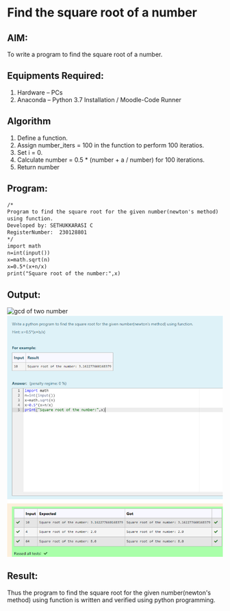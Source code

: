 # Find the square root of a number

## AIM:
To write a program to find the square root of a number.

## Equipments Required:
1. Hardware – PCs
2. Anaconda – Python 3.7 Installation / Moodle-Code Runner

## Algorithm
1. Define a function.
2. Assign number_iters = 100 in the function to perform 100 iteratios.
3. Set i = 0.
4. Calculate  number = 0.5 * (number + a / number) for 100 iterations.
5. Return number

## Program:
```
/*
Program to find the square root for the given number(newton's method) using function.
Developed by: SETHUKKARASI C
RegisterNumber:  230128801
*/
import math
n=int(input())
x=math.sqrt(n)
x=0.5*(x+n/x)
print("Square root of the number:",x)
```

## Output:
![gcd of two number](gcd.png)
![output](sqrtoutput-1.png)

## Result:
Thus the program to find the square root for the given number(newton's method) using function is written and verified using python programming.
